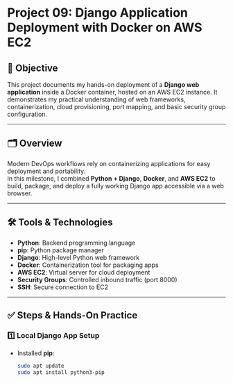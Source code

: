 # Project 09: Django Application Deployment with Docker on AWS EC2

## 📌 Objective

This project documents my hands-on deployment of a **Django web application** inside a Docker container, hosted on an AWS EC2 instance. It demonstrates my practical understanding of web frameworks, containerization, cloud provisioning, port mapping, and basic security group configuration.

---

## 🗂️ Overview

Modern DevOps workflows rely on containerizing applications for easy deployment and portability.  
In this milestone, I combined **Python + Django**, **Docker**, and **AWS EC2** to build, package, and deploy a fully working Django app accessible via a web browser.

---

## 🛠️ Tools & Technologies

- **Python**: Backend programming language  
- **pip**: Python package manager  
- **Django**: High-level Python web framework  
- **Docker**: Containerization tool for packaging apps  
- **AWS EC2**: Virtual server for cloud deployment  
- **Security Groups**: Controlled inbound traffic (port 8000)  
- **SSH**: Secure connection to EC2

---

## ✅ Steps & Hands-On Practice

### 1️⃣ Local Django App Setup

- Installed **pip**:
  ```bash
  sudo apt update
  sudo apt install python3-pip

